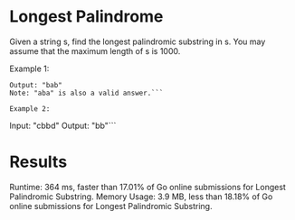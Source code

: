 # Longest Palindrome

Given a string s, find the longest palindromic substring in s. You may assume that the maximum length of s is 1000.

Example 1:

```Input: "babad"
Output: "bab"
Note: "aba" is also a valid answer.```

Example 2:
```
Input: "cbbd"
Output: "bb"```

# Results
Runtime: 364 ms, faster than 17.01% of Go online submissions for Longest Palindromic Substring.
Memory Usage: 3.9 MB, less than 18.18% of Go online submissions for Longest Palindromic Substring.
